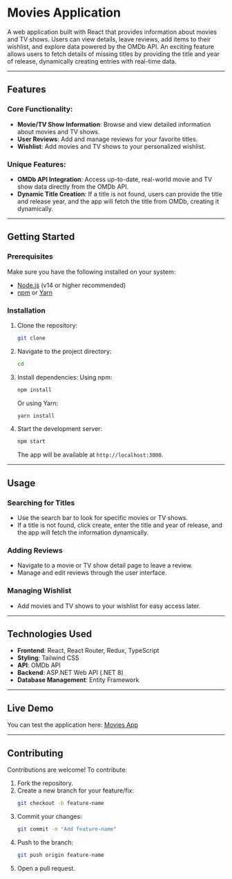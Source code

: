 # Movies Application

A web application built with React that provides information about movies and TV shows. Users can view details, leave reviews, add items to their wishlist, and explore data powered by the OMDb API. An exciting feature allows users to fetch details of missing titles by providing the title and year of release, dynamically creating entries with real-time data.

---

## Features

### Core Functionality:
- **Movie/TV Show Information**: Browse and view detailed information about movies and TV shows.
- **User Reviews**: Add and manage reviews for your favorite titles.
- **Wishlist**: Add movies and TV shows to your personalized wishlist.

### Unique Features:
- **OMDb API Integration**: Access up-to-date, real-world movie and TV show data directly from the OMDb API.
- **Dynamic Title Creation**: If a title is not found, users can provide the title and release year, and the app will fetch the title from OMDb, creating it dynamically.

---

## Getting Started

### Prerequisites

Make sure you have the following installed on your system:
- [Node.js](https://nodejs.org/) (v14 or higher recommended)
- [npm](https://www.npmjs.com/) or [Yarn](https://yarnpkg.com/)

### Installation

1. Clone the repository:
   ```bash
   git clone
   ```

2. Navigate to the project directory:
    ```bash
   cd
   ```

4. Install dependencies:
   Using npm:
   ```bash
   npm install
   ```
   Or using Yarn:
   ```bash
   yarn install
   ```

5. Start the development server:
   ```bash
   npm start
   ```
   The app will be available at `http://localhost:3000`.

---

## Usage

### Searching for Titles
- Use the search bar to look for specific movies or TV shows.
- If a title is not found, click create, enter the title and year of release, and the app will fetch the information dynamically.

### Adding Reviews
- Navigate to a movie or TV show detail page to leave a review.
- Manage and edit reviews through the user interface.

### Managing Wishlist
- Add movies and TV shows to your wishlist for easy access later.

---

## Technologies Used

- **Frontend**: React, React Router, Redux, TypeScript
- **Styling**: Tailwind CSS
- **API**: OMDb API
- **Backend**: ASP.NET Web API (.NET 8)
- **Database Management**: Entity Framework

---

## Live Demo

You can test the application here: [Movies App](https://moviesfrontend.azurewebsites.net/)

---

## Contributing

Contributions are welcome! To contribute:
1. Fork the repository.
2. Create a new branch for your feature/fix:
   ```bash
   git checkout -b feature-name
   ```
3. Commit your changes:
   ```bash
   git commit -m "Add feature-name"
   ```
4. Push to the branch:
   ```bash
   git push origin feature-name
   ```
5. Open a pull request.
